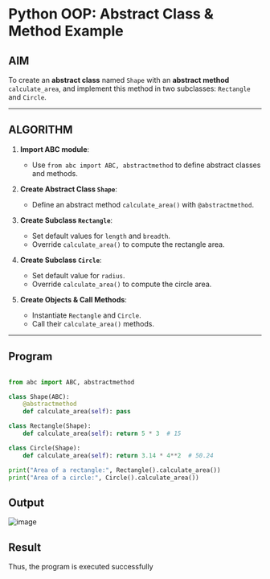 #  Python OOP: Abstract Class & Method Example

##  AIM

To create an **abstract class** named `Shape` with an **abstract method** `calculate_area`, and implement this method in two subclasses: `Rectangle` and `Circle`.

---

##  ALGORITHM

1. **Import ABC module**:
   - Use `from abc import ABC, abstractmethod` to define abstract classes and methods.

2. **Create Abstract Class `Shape`**:
   - Define an abstract method `calculate_area()` with `@abstractmethod`.

3. **Create Subclass `Rectangle`**:
   - Set default values for `length` and `breadth`.
   - Override `calculate_area()` to compute the rectangle area.

4. **Create Subclass `Circle`**:
   - Set default value for `radius`.
   - Override `calculate_area()` to compute the circle area.

5. **Create Objects & Call Methods**:
   - Instantiate `Rectangle` and `Circle`.
   - Call their `calculate_area()` methods.

---

##  Program

``` python

from abc import ABC, abstractmethod

class Shape(ABC):
    @abstractmethod
    def calculate_area(self): pass

class Rectangle(Shape):
    def calculate_area(self): return 5 * 3  # 15

class Circle(Shape):
    def calculate_area(self): return 3.14 * 4**2  # 50.24

print("Area of a rectangle:", Rectangle().calculate_area())
print("Area of a circle:", Circle().calculate_area())

```

## Output

![image](https://github.com/user-attachments/assets/bc18f22c-1f5f-49a2-a28c-20014296e367)

## Result

Thus, the program is executed successfully
